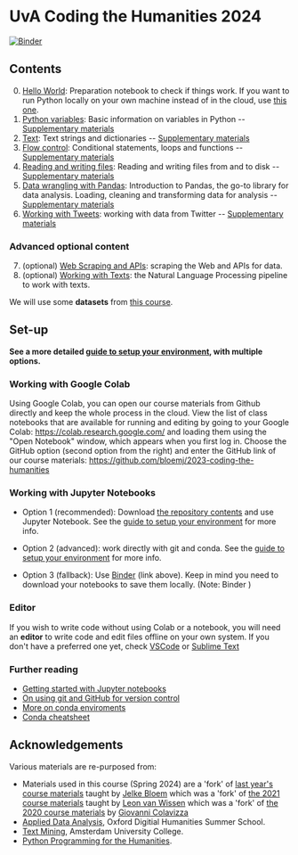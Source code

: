 # UvA Coding the Humanities 2024

[![Binder](https://mybinder.org/badge_logo.svg)](https://mybinder.org/v2/gh/bloemj/2023-coding-the-humanities/master)

## Contents

0. [Hello World](notebooks/0_HelloWorld.ipynb): Preparation notebook to check if things work. If you want to run Python locally on your own machine instead of in the cloud, use [this one](notebooks/0_HelloWorld_localinstall.ipynb).
1. [Python variables](notebooks/1_Variables.ipynb): Basic information on variables in Python -- [Supplementary materials](notebooks/1_Variables_supplemental.ipynb)
2. [Text](notebooks/2_Text.ipynb): Text strings and dictionaries -- [Supplementary materials](notebooks/2_Text_supplemental.ipynb)
3. [Flow control](notebooks/3_FlowControl.ipynb): Conditional statements, loops and functions -- [Supplementary materials](notebooks/3_FlowControl_supplemental.ipynb)
4. [Reading and writing files](notebooks/4_ReadingAndWritingFiles.ipynb): Reading and writing files from and to disk -- [Supplementary materials](notebooks/4_ReadingAndWritingFiles_supplemental.ipynb)
5. [Data wrangling with Pandas](notebooks/5_PandasDataWrangling.ipynb): Introduction to Pandas, the go-to library for data analysis. Loading, cleaning and transforming data for analysis -- [Supplementary materials](notebooks/5_PandasDataWrangling_supplemental.ipynb)
6. [Working with Tweets](notebooks/6_WorkingTweets.ipynb): working with data from Twitter -- [Supplementary materials](notebooks/6_WorkingTweets_supplemental.ipynb)

### Advanced optional content
7. (optional) [Web Scraping and APIs](notebooks/7_WebScraping.ipynb): scraping the Web and APIs for data.
8. (optional) [Working with Texts](notebooks/8_WorkingTexts.ipynb): the Natural Language Processing pipeline to work with texts.

We will use some **datasets** from [this course](https://github.com/mromanello/ADA-DHOxSS/tree/master/data).

## Set-up
**See a more detailed [guide to setup your environment](setup.md), with multiple options.**

### Working with Google Colab

Using Google Colab, you can open our course materials from Github directly and keep the whole process in the cloud. View the list of class notebooks that are available for running and editing by going to your Google Colab: https://colab.research.google.com/ and loading them using the "Open Notebook" window, which appears when you first log in. Choose the GitHub option (second option from the right) and enter the GitHub link of our course materials: https://github.com/bloemj/2023-coding-the-humanities

### Working with Jupyter Notebooks

* Option 1 (recommended): Download [the repository contents](https://github.com/bloemj/2024-coding-the-humanities) and use Jupyter Notebook. See the [guide to setup your environment](setup.md) for more info.

* Option 2 (advanced): work directly with git and conda. See the [guide to setup your environment](setup.md) for more info.


* Option 3 (fallback): Use [Binder](https://mybinder.org) (link above). Keep in mind you need to download your notebooks to save them locally. (Note: Binder )

### Editor

If you wish to write code without using Colab or a notebook, you will need an **editor** to write code and edit files offline on your own system. If you don't have a preferred one yet, check [VSCode](https://code.visualstudio.com/) or [Sublime Text](https://www.sublimetext.com/)


### Further reading

* [Getting started with Jupyter notebooks](https://medium.com/codingthesmartway-com-blog/getting-started-with-jupyter-notebook-for-python-4e7082bd5d46)
* [On using git and GitHub for version control](https://alan-turing-institute.github.io/rsd-engineeringcourse/ch02git)
* [More on conda enviroments](https://docs.conda.io/projects/conda/en/latest/user-guide/tasks/manage-environments.html)
* [Conda cheatsheet](https://docs.conda.io/projects/conda/en/4.6.0/_downloads/52a95608c49671267e40c689e0bc00ca/conda-cheatsheet.pdf)



## Acknowledgements

Various materials are re-purposed from:
* Materials used in this course (Spring 2024) are a 'fork' of [last year's course materials](https://github.com/bloemj/2023-coding-the-humanities) taught by [Jelke Bloem](https://www.uva.nl/profiel/b/l/j.bloem/j.bloem.html) which was a 'fork' of [the 2021 course materials](https://github.com/uvacreate/2021-coding-the-humanities) taught by [Leon van Wissen](https://www.leonvanwissen.nl/) which was a 'fork' of [the 2020 course materials](https://github.com/Giovanni1085/UvA_CDH_2020) by [Giovanni Colavizza](https://www.giovannicolavizza.com/)
* [Applied Data Analysis](https://github.com/mromanello/ADA-DHOxSS), Oxford Digitial Humanities Summer School.
* [Text Mining](https://github.com/Giovanni1085/AUC_TMCI_2019), Amsterdam University College.
* [Python Programming for the Humanities](http://www.karsdorp.io/python-course).
